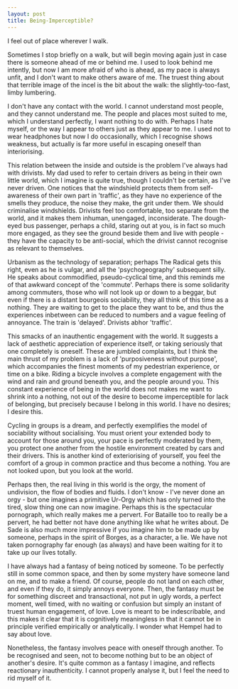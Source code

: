 ```yaml
---
layout: post
title: Being-Imperceptible?
---
```


I feel out of place wherever I walk.

Sometimes I stop briefly on a walk, but will begin moving again just in case there is someone ahead of me or behind me. I used to look behind me intently, but now I am more afraid of who is ahead, as my pace is always unfit, and I don't want to make others aware of me. The truest thing about that terrible image of the incel is the bit about the walk: the slightly-too-fast, limby lumbering. 

I don't have any contact with the world. I cannot understand most people, and they cannot understand me.
The people and places most suited to me, which I understand perfectly, I want nothing to do with. Perhaps I hate myself, or the way I appear to others just as they appear to me.
I used not to wear headphones but now I do occasionally, which I recognise shows weakness, but actually is far more useful in escaping oneself than interiorising.

This relation between the inside and outside is the problem I've always had with drivists. My dad used to refer to certain drivers as being in their own little world, which I imagine is quite true, though I couldn't be certain, as I've never driven. One notices that the windshield protects them from self-awareness of their own part in 'traffic', as they have no experience of the smells they produce, the noise they make, the grit under them. We should criminalise windshields. Drivists feel too comfortable, too separate from the world, and it makes them inhuman, unengaged, inconsiderate. The dough-eyed bus passenger, perhaps a child, staring out at you, is in fact so much more engaged, as they see the ground beside them and live with people - they have the capacity to be anti-social, which the drivist cannot recognise as relevant to themselves.

Urbanism as the technology of separation; perhaps The Radical gets this right, even as he is vulgar, and all the 'psychogeography' subsequent silly. He speaks about commodified, pseudo-cyclical time, and this reminds me of that awkward concept of the 'commute'. Perhaps there is some solidarity among commuters, those who will not look up or down to a beggar, but even if there is a distant bourgeois sociability, they all think of this time as a nothing. They are waiting to get to the place they want to be, and thus the experiences inbetween can be reduced to numbers and a vague feeling of annoyance. The train is 'delayed'. Drivists abhor 'traffic'.

This smacks of an inauthentic engagement with the world. It suggests a lack of aesthetic appreciation of experience itself, or taking seriously that one completely is oneself. These are jumbled complaints, but I think the main thrust of my problem is a lack of 'purposiveness without purpose', which accompanies the finest moments of my pedestrian experience, or time on a bike. Riding a bicycle involves a complete engagement with the wind and rain and ground beneath you, and the people around you. This constant experience of being in the world does not makes me want to shrink into a nothing, not out of the desire to become imperceptible for lack of belonging, but precisely because I belong in this world. I have no desires; I desire this.

Cycling in groups is a dream, and perfectly exemplifies the model of sociability without socialising. You must orient your extended body to account for those around you, your pace is perfectly moderated by them, you protect one another from the hostile environment created by cars and their drivers. This is another kind of exteriorising of yourself, you feel the comfort of a group in common practice and thus become a nothing. You are not looked upon, but you look at the world.

Perhaps then, the real living in this world is the orgy, the moment of undivision, the flow of bodies and fluids. I don't know - I've never done an orgy - but one imagines a primitive Ur-Orgy which has only turned into the tired, slow thing one can now imagine. Perhaps this is the spectacular pornograph, which really makes me a pervert. For Bataille too to really be a pervert, he had better not have done anything like what he writes about. De Sade is also much more impressive if you imagine him to be made up by someone, perhaps in the spirit of Borges, as a character, a lie. We have not taken pornography far enough (as always) and have been waiting for it to take up our lives totally.

I have always had a fantasy of being noticed by someone. To be perfectly still in some common space, and then by some mystery have someone land on me, and to make a friend. Of course, people do not land on each other, and even if they do, it simply annoys everyone. Then, the fantasy must be for something discreet and transactional, not put in ugly words, a perfect moment, well timed, with no waiting or confusion but simply an instant of truest human engagement, of love. Love is meant to be indescribable, and this makes it clear that it is cognitively meaningless in that it cannot be in principle verified empirically or analytically. I wonder what Hempel had to say about love.

Nonetheless, the fantasy involves peace with oneself through another. To be recognised and seen, not to become nothing but to be an object of another's desire. It's quite common as a fantasy I imagine, and reflects reactionary inauthenticity. I cannot properly analyse it, but I feel the need to rid myself of it.
